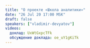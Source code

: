 ```yaml
---
title: "О проекте «Школа аналитики»"
date: "26 Jul 20 17:00 MSK"
draft: false
speakers: ["vladimir-devyatov"]
videos:
  доклад: UxWtGxpcTFk 
  обсуждение доклада: oe_uY1gKiTk
---
```

